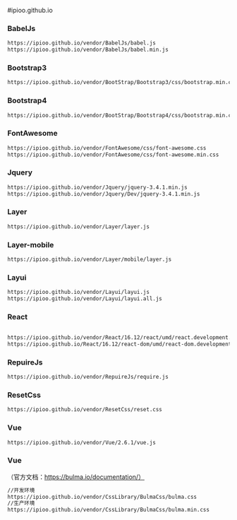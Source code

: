 #ipioo.github.io



### BabelJs

```html
https://ipioo.github.io/vendor/BabelJs/babel.js
https://ipioo.github.io/vendor/BabelJs/babel.min.js
```

### Bootstrap3

```html
https://ipioo.github.io/vendor/BootStrap/Bootstrap3/css/bootstrap.min.css
```

### Bootstrap4

```html
https://ipioo.github.io/vendor/BootStrap/Bootstrap4/css/bootstrap.min.css
```

### FontAwesome

```html
https://ipioo.github.io/vendor/FontAwesome/css/font-awesome.css
https://ipioo.github.io/vendor/FontAwesome/css/font-awesome.min.css
```


### Jquery

```html
https://ipioo.github.io/vendor/Jquery/jquery-3.4.1.min.js
https://ipioo.github.io/vendor/Jquery/Dev/jquery-3.4.1.min.js
```


### Layer

```html
https://ipioo.github.io/vendor/Layer/layer.js

```


### Layer-mobile

```html
https://ipioo.github.io/vendor/Layer/mobile/layer.js
```

### Layui

```html
https://ipioo.github.io/vendor/Layui/layui.js
https://ipioo.github.io/vendor/Layui/layui.all.js
```

### React

```html

https://ipioo.github.io/vendor/React/16.12/react/umd/react.development.js
https://ipioo.github.io/React/16.12/react-dom/umd/react-dom.development.js
```

### RepuireJs

```html
https://ipioo.github.io/vendor/RepuireJs/require.js
```



### ResetCss

```html
https://ipioo.github.io/vendor/ResetCss/reset.css
```



### Vue

```html
https://ipioo.github.io/vendor/Vue/2.6.1/vue.js
```

### Vue

（官方文档：https://bulma.io/documentation/）

```html
//开发环境
https://ipioo.github.io/vendor/CssLibrary/BulmaCss/bulma.css
//生产环境
https://ipioo.github.io/vendor/CssLibrary/BulmaCss/bulma.min.css
```




